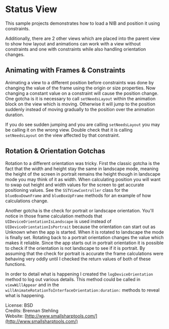 Status View
===========

This sample projects demonstrates how to load a NIB and position it using constraints.

Additionally, there are 2 other views which are placed into the parent view to show
how layout and animations can work with a view without constraints and one with
constraints while also handling orientation changes.

## Animating with Frames & Constraints

Animating a view to a different position before constraints was done by changing
the value of the frame using the origin or size properties. Now changing a
constant value on a constraint will cause the position change. One gotcha is
it is necessary to call ```setNeedsLayout``` within the animation block on the view
which is moving. Otherwise it will jump to the position suddenly instead of
moving gradually to the position over the animation duration.

If you do see sudden jumping and you are calling ```setNeedsLayout``` you may be
calling it on the wrong view. Double check that it is calling ```setNeedsLayout``` 
on the view affected by that constraint.

## Rotation & Orientation Gotchas

Rotation to a different orientation was tricky. First the classic gotcha
is the fact that the width and height stay the same in landscape mode, 
meaning the height of the screen in portrait remains the height though
in landscape mode you may think of it as width. When calculating
position you will want to swap out height and width values for the screen
to get accurate positioning values. See the ```SSTViewController``` class for
the ```blueBoxDownFrame``` and ```blueBoxUpFrame``` methods for an example of how
calculations change.

Another gotcha is the check for portrait or landscape orientation. You'll
notice in those frame calculation methods that ```UIDeviceOrientationIsLandscape```
is used instead of ```UIDeviceOrientationIsPortrait``` because the orientation
can start out as Unknown when the app is started. When it is rotated to 
landscape the mode is finally set. Rotating back to a portrait orientation
changes the value which makes it reliable. Since the app starts out in
portrait orientation it is possible to check if the orientation is not
landscape to see if it is portrait. By assuming that the check for
portrait is accurate the frame calculations were behaving very oddly
until I checked the return values of both of these functions.

In order to detail what is happening I created the ```logDeviceOrientation```
method to log out various details. This method could be called in
```viewWillAppear``` and in the ```willAnimateRotationToInterfaceOrientation:duration:```
methods to reveal what is happening.

License: BSD  
Credits: Brennan Stehling  
Website: [http://www.smallsharptools.com/](http://www.smallsharptools.com/)


